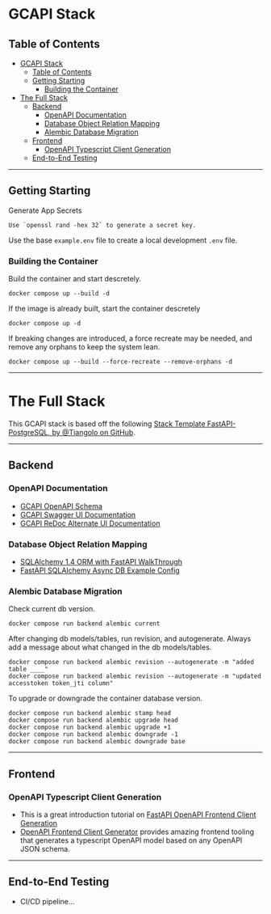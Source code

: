 # GCAPI Stack

## Table of Contents

- [GCAPI Stack](#gcapi-stack)
  - [Table of Contents](#table-of-contents)
  - [Getting Starting](#getting-starting)
    - [Building the Container](#building-the-container)
- [The Full Stack](#the-full-stack)
  - [Backend](#backend)
    - [OpenAPI Documentation](#openapi-documentation)
    - [Database Object Relation Mapping](#database-object-relation-mapping)
    - [Alembic Database Migration](#alembic-database-migration)
  - [Frontend](#frontend)
    - [OpenAPI Typescript Client Generation](#openapi-typescript-client-generation)
  - [End-to-End Testing](#end-to-end-testing)

---

## Getting Starting

Generate App Secrets

    Use `openssl rand -hex 32` to generate a secret key.

Use the base `example.env` file to create a local development `.env` file.

### Building the Container

Build the container and start descretely.

    docker compose up --build -d

If the image is already built, start the container descretely

    docker compose up -d

If breaking changes are introduced, a force recreate may be needed, and remove any orphans to keep the system lean.

    docker compose up --build --force-recreate --remove-orphans -d

---

# The Full Stack

This GCAPI stack is based off the following [Stack Template FastAPI-PostgreSQL, by @Tiangolo on GitHub](https://github.com/tiangolo/full-stack-fastapi-postgresql/blob/master/%7B%7Bcookiecutter.project_slug%7D%7D/README.md).

---

## Backend

### OpenAPI Documentation

- [GCAPI OpenAPI Schema](http://localhost:8888/api/v1/docs/openapi.json)
- [GCAPI Swagger UI Documentation](http://localhost:8888/api/v1/docs)
- [GCAPI ReDoc Alternate UI Documentation](http://localhost:8888/api/v1/redoc)

### Database Object Relation Mapping

- [SQLAlchemy 1.4 ORM with FastAPI WalkThrough](https://rogulski.it/blog/sqlalchemy-14-async-orm-with-fastapi/)
- [FastAPI SQLAlchemy Async DB Example Config](https://rogulski.it/blog/fastapi-async-db/)

### Alembic Database Migration

Check current db version.

`docker compose run backend alembic current`

After changing db models/tables, run revision, and autogenerate.
Always add a message about what changed in the db models/tables.

    docker compose run backend alembic revision --autogenerate -m "added table ____"
    docker compose run backend alembic revision --autogenerate -m "updated accesstoken token_jti column"

To upgrade or downgrade the container database version.

    docker compose run backend alembic stamp head
    docker compose run backend alembic upgrade head
    docker compose run backend alembic upgrade +1
    docker compose run backend alembic downgrade -1
    docker compose run backend alembic downgrade base

---

## Frontend

### OpenAPI Typescript Client Generation

- This is a great introduction tutorial on [FastAPI OpenAPI Frontend Client Generation](https://fastapi.tiangolo.com/advanced/generate-clients/)
- [OpenAPI Frontend Client Generator](https://github.com/ferdikoomen/openapi-typescript-codegen) provides amazing frontend tooling that generates a typescript OpenAPI model based on any OpenAPI JSON schema.

---

## End-to-End Testing

- CI/CD pipeline...
